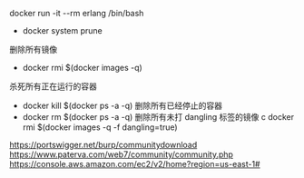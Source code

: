docker run -it --rm erlang /bin/bash
- docker system prune

删除所有镜像

- docker rmi $(docker images -q)

杀死所有正在运行的容器
- docker kill $(docker ps -a -q)
删除所有已经停止的容器
- docker rm $(docker ps -a -q)
删除所有未打 dangling 标签的镜像
c docker rmi $(docker images -q -f dangling=true)


https://portswigger.net/burp/communitydownload
https://www.paterva.com/web7/community/community.php
https://console.aws.amazon.com/ec2/v2/home?region=us-east-1#
